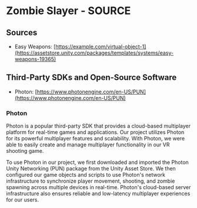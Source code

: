 # Zombie Slayer - SOURCE
## Sources
- Easy Weapons: [https://example.com/virtual-object-1](https://assetstore.unity.com/packages/templates/systems/easy-weapons-19365)
## Third-Party SDKs and Open-Source Software
- Photon: [https://www.photonengine.com/en-US/PUN](https://www.photonengine.com/en-US/PUN)


### Photon
Photon is a popular third-party SDK that provides a cloud-based multiplayer platform for real-time games and applications. Our project utilizes Photon for its powerful multiplayer features and scalability. With Photon, we were able to easily create and manage multiplayer functionality in our VR shooting game.

To use Photon in our project, we first downloaded and imported the Photon Unity Networking (PUN) package from the Unity Asset Store. We then configured our game objects and scripts to use Photon's network infrastructure to synchronize player movement, shooting, and zombie spawning across multiple devices in real-time. Photon's cloud-based server infrastructure also ensures reliable and low-latency multiplayer experiences for our users.
